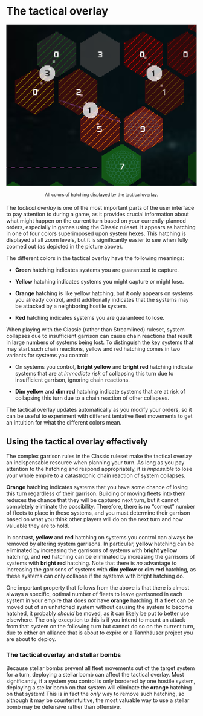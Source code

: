 # The tactical overlay

<div align="center">

[tactical-overlay.png]: images/tactical-overlay.png

[![A screenshot of the tactical overlay.][tactical-overlay.png]][tactical-overlay.png]

<sup>All colors of hatching displayed by the tactical overlay.</sup>

</div>

The *tactical overlay* is one of the most important parts of the user interface to pay attention to during a game, as it provides crucial information about what might happen on the current turn based on your currently-planned orders, especially in games using the Classic ruleset. It appears as hatching in one of four colors superimposed upon system hexes. This hatching is displayed at all zoom levels, but it is significantly easier to see when fully zoomed out (as depicted in the picture above).

The different colors in the tactical overlay have the following meanings:

* **Green** hatching indicates systems you are guaranteed to capture.

* **Yellow** hatching indicates systems you might capture or might lose.

* **Orange** hatching is like yellow hatching, but it only appears on systems you already control, and it additionally indicates that the systems may be attacked by a neighboring hostile system.

* **Red** hatching indicates systems you are guaranteed to lose.

When playing with the Classic (rather than Streamlined) ruleset, system collapses due to insufficient garrison can cause chain reactions that result in large numbers of systems being lost. To distinguish the key systems that may start such chain reactions, yellow and red hatching comes in two variants for systems you control:

* On systems you control, **bright yellow** and **bright red** hatching indicate systems that are at *immediate risk* of collapsing this turn due to insufficient garrison, ignoring chain reactions.

* **Dim yellow** and **dim red** hatching indicate systems that are at risk of collapsing this turn due to a chain reaction of other collapses.

The tactical overlay updates automatically as you modify your orders, so it can be useful to experiment with different tentative fleet movements to get an intuition for what the different colors mean.

## Using the tactical overlay effectively

The complex garrison rules in the Classic ruleset make the tactical overlay an indispensable resource when planning your turn. As long as you pay attention to the hatching and respond appropriately, it is *impossible* to lose your whole empire to a catastrophic chain reaction of system collapses.

**Orange** hatching indicates systems that you have some chance of losing this turn regardless of their garrison. Building or moving fleets into them reduces the chance that they will be captured next turn, but it cannot completely eliminate the possibility. Therefore, there is no “correct” number of fleets to place in these systems, and you must determine their garrison based on what you think other players will do on the next turn and how valuable they are to hold.

In contrast, **yellow** and **red** hatching on systems you control can always be removed by altering system garrisons. In particular, **yellow** hatching can be eliminated by increasing the garrisons of systems with **bright yellow** hatching, and **red** hatching can be eliminated by increasing the garrisons of systems with **bright red** hatching. Note that there is *no* advantage to increasing the garrisons of systems with **dim yellow** or **dim red** hatching, as these systems can only collapse if the systems with bright hatching do.

One important property that follows from the above is that there is almost always a specific, optimal number of fleets to leave garrisoned in each system in your empire that does *not* have **orange** hatching. If a fleet can be moved out of an unhatched system without causing the system to become hatched, it probably *should* be moved, as it can likely be put to better use elsewhere. The only exception to this is if you intend to mount an attack from that system on the following turn but cannot do so on the current turn, due to either an alliance that is about to expire or a Tannhäuser project you are about to deploy.

### The tactical overlay and stellar bombs

Because stellar bombs prevent all fleet movements out of the target system for a turn, deploying a stellar bomb can affect the tactical overlay. Most significantly, if a system you control is only bordered by one hostile system, deploying a stellar bomb on that system will eliminate the **orange** hatching on that system! This is in fact the *only* way to remove such hatching, so although it may be counterintuitive, the most valuable way to use a stellar bomb may be defensive rather than offensive.
